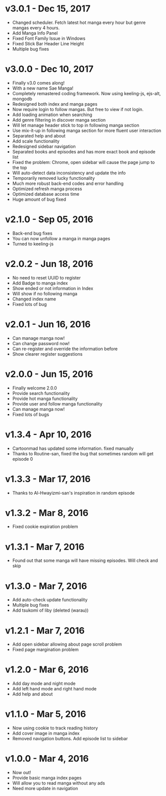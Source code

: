 # v3.0.1 - Dec 15, 2017

- Changed scheduler. Fetch latest hot manga every hour but genre mangas every
  4 hours.
- Add Manga Info Panel
- Fixed Font Family Issue in Windows
- Fixed Stick Bar Header Line Height
- Multiple bug fixes

# v3.0.0 - Dec 10, 2017

- Finally v3.0 comes along!
- With a new name Sae Manga!
- Completely remastered coding framework. Now using keeling-js, ejs-alt, mongodb
- Redesigned both index and manga pages
- Now require login to follow mangas. But free to view if not login.
- Add loading animation when searching
- Add genre filtering in discover manga section
- Will let manage header stick to top in following manga section
- Use mix-it-up in following manga section for more fluent user interaction
- Separated help and about
- Add scale functionality
- Redesigned sidebar navigation
- Separated books and episodes and has more exact book and episode list
- Fixed the problem: Chrome, open sidebar will cause the page jump to the top
- Will auto-detect data inconsistency and update the info
- Temporarily removed lucky functionality
- Much more robust back-end codes and error handling
- Optimized refresh manga process
- Optimized database access time
- Huge amount of bug fixed

# v2.1.0 - Sep 05, 2016

- Back-end bug fixes
- You can now unfollow a manga in manga pages
- Turned to keeling-js

# v2.0.2 - Jun 18, 2016

- No need to reset UUID to register
- Add Badge to manga index
- Show ended or not information in Index
- Will show if no following manga
- Changed index name
- Fixed lots of bug

# v2.0.1 - Jun 16, 2016

- Can manage manga now!
- Can change password now!
- Can re-register and override the information before
- Show clearer register suggestions

# v2.0.0 - Jun 15, 2016

- Finally welcome 2.0.0
- Provide search functionality
- Provide hot manga functionality
- Provide user and follow manga functionality
- Can manage manga now!
- Fixed lots of bugs

# v1.3.4 - Apr 10, 2016

- Cartoonmad has updated some information. fixed manually
- Thanks to Routine-san, fixed the bug that sometimes random will get episode 0

# v1.3.3 - Mar 17, 2016

- Thanks to Al-Hwayizmi-san's inspiration in random episode

# v1.3.2 - Mar 8, 2016

- Fixed cookie expiration problem

# v1.3.1 - Mar 7, 2016

- Found out that some manga will have missing episodes. Will check and skip

# v1.3.0 - Mar 7, 2016

- Add auto-check update functionality
- Multiple bug fixes
- Add tsukomi of liby (deleted (warau))

# v1.2.1 - Mar 7, 2016

- Add open sidebar allowing about page scroll problem
- Fixed page margination problem

# v1.2.0 - Mar 6, 2016

- Add day mode and night mode
- Add left hand mode and right hand mode
- Add help and about

# v1.1.0 - Mar 5, 2016

- Now using cookie to track reading history
- Add cover image in manga index
- Removed navigation buttons. Add episode list to sidebar

# v1.0.0 - Mar 4, 2016

- Now out!
- Provide basic manga index pages
- Will allow you to read manga without any ads
- Need more update in navigation
